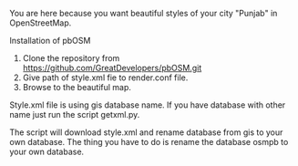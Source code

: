 You are here because you want beautiful styles of your city "Punjab" in OpenStreetMap. 

Installation of pbOSM

1. Clone the repository from https://github.com/GreatDevelopers/pbOSM.git
2. Give path of style.xml fie to render.conf file.
3. Browse to the beautiful map. 


Style.xml file is using gis database name. If you have database with other name just run the script getxml.py.

The script will download style.xml and rename database from gis to your own database. The thing you have to do is rename the database osmpb to your own database.
